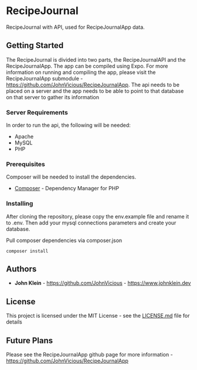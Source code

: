# RecipeJournal
 RecipeJournal with API, used for RecipeJournalApp data.
 
## Getting Started

 The RecipeJournal is divided into two parts, the RecipeJournalAPI and the RecipeJournalApp. The app can be compiled using Expo. For more information on running and compiling the app, please visit the RecipeJournalApp submodule - https://github.com/JohnVicious/RecipeJournalApp. The api needs to be placed on a server and the app needs to be able to point to that database on that server to gather its information
 
 ### Server Requirements
 
 In order to run the api, the following will be needed:
 
 * Apache
 * MySQL
 * PHP

### Prerequisites

Composer will be needed to install the dependencies.

* [Composer](https://getcomposer.org/download/) - Dependency Manager for PHP

### Installing

After cloning the repository, please copy the env.example file and rename it to .env. Then add your mysql connections parameters and create your database.

Pull composer dependencies via composer.json
```
composer install
```

## Authors

* **John Klein** - https://github.com/JohnVicious - https://www.johnklein.dev

## License

This project is licensed under the MIT License - see the [LICENSE.md](LICENSE.md) file for details

## Future Plans

Please see the RecipeJournalApp github page for more information - https://github.com/JohnVicious/RecipeJournalApp